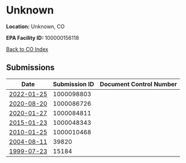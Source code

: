 # Unknown

**Location:** Unknown, CO

**EPA Facility ID:** 100000156118

[Back to CO Index](../../index.md)

## Submissions

| Date | Submission ID | Document Control Number |
|------|--------------|-------------------------|
| [2022-01-25](submissions/1000098803.md) | 1000098803 |  |
| [2020-08-20](submissions/1000086726.md) | 1000086726 |  |
| [2020-01-27](submissions/1000084811.md) | 1000084811 |  |
| [2015-01-23](submissions/1000048343.md) | 1000048343 |  |
| [2010-01-25](submissions/1000010468.md) | 1000010468 |  |
| [2004-08-11](submissions/39820.md) | 39820 |  |
| [1999-07-23](submissions/15184.md) | 15184 |  |
